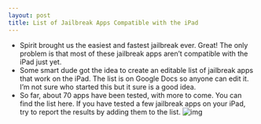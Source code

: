 ```yaml
---
layout: post
title: List of Jailbreak Apps Compatible with the iPad
---
```

* Spirit brought us the easiest and fastest jailbreak ever. Great! The only problem is that most of these jailbreak apps aren’t compatible with the iPad just yet.
* Some smart dude got the idea to create an editable list of jailbreak apps that work on the iPad. The list is on Google Docs so anyone can edit it. I’m not sure who started this but it sure is a good idea.
* So far, about 70 apps have been tested, with more to come. You can find the list here. If you have tested a few jailbreak apps on your iPad, try to report the results by adding them to the list.
![img](http://www.idownloadblog.com/wp-content/uploads/2010/05/jailbreak-apps-compatible-with-ipad.PNG)

